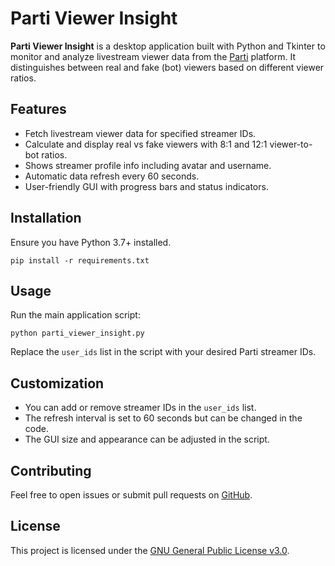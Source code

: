 
<!DOCTYPE html>
<html lang="en">
<head>
<meta charset="UTF-8" />
<meta name="viewport" content="width=device-width, initial-scale=1" />

</head>
<body>

<h1>Parti Viewer Insight</h1>

<p><strong>Parti Viewer Insight</strong> is a desktop application built with Python and Tkinter to monitor and analyze livestream viewer data from the <a href="https://parti.com" target="_blank" rel="noopener noreferrer">Parti</a> platform. It distinguishes between real and fake (bot) viewers based on different viewer ratios.</p>

<h2>Features</h2>
<ul>
  <li>Fetch livestream viewer data for specified streamer IDs.</li>
  <li>Calculate and display real vs fake viewers with 8:1 and 12:1 viewer-to-bot ratios.</li>
  <li>Shows streamer profile info including avatar and username.</li>
  <li>Automatic data refresh every 60 seconds.</li>
  <li>User-friendly GUI with progress bars and status indicators.</li>
</ul>

<h2>Installation</h2>
<p>Ensure you have Python 3.7+ installed.</p>

<pre><code>pip install -r requirements.txt
</code></pre>

<h2>Usage</h2>
<p>Run the main application script:</p>

<pre><code>python parti_viewer_insight.py
</code></pre>

<p>Replace the <code>user_ids</code> list in the script with your desired Parti streamer IDs.</p>

<h2>Customization</h2>
<ul>
  <li>You can add or remove streamer IDs in the <code>user_ids</code> list.</li>
  <li>The refresh interval is set to 60 seconds but can be changed in the code.</li>
  <li>The GUI size and appearance can be adjusted in the script.</li>
</ul>

<h2>Contributing</h2>
<p>Feel free to open issues or submit pull requests on <a href="https://github.com/Riotcoke123/Parti-Viewer-Insight" target="_blank" rel="noopener noreferrer">GitHub</a>.</p>

<h2>License</h2>
<p>This project is licensed under the <a href="https://www.gnu.org/licenses/gpl-3.0.en.html" target="_blank" rel="noopener noreferrer">GNU General Public License v3.0</a>.</p>

</body>
</html>
